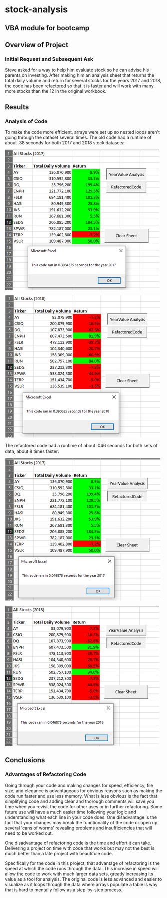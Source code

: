 # stock-analysis
VBA module for bootcamp
---
## Overview of Project

### Initial Request and Subsequent Ask
Steve asked for a way to help him evaluate stock so he can advise his parents on investing. After making him an analysis sheet that returns the total daily volume and return for several stocks for the years 2017 and 2018, the code has been refactored so that it is faster and will work with many more stocks than the 12 in the original workbook.
## Results
### Analysis of Code
To make the code more efficient, arrays were set up so nested loops aren't going through the dataset several times. The old code had a runtime of about .38 seconds for both 2017 and 2018 stock datasets:

![image](https://github.com/Bryan-Corn/stock-analysis/blob/main/Resources/VBA_Challenge_2017_Old_Code.png)

![image](https://github.com/Bryan-Corn/stock-analysis/blob/main/Resources/VBA_Challenge_2018_Old_Code.png)

The refactored code had a runtime of about .046 seconds for both sets of data, about 8 times faster:

![image](https://github.com/Bryan-Corn/stock-analysis/blob/main/Resources/VBA_Challenge_2017.png)

![image](https://github.com/Bryan-Corn/stock-analysis/blob/main/Resources/VBA_Challenge_2018.png)

## Conclusions

### Advantages of Refactoring Code

Going through your code and making changes for speed, efficiency, file size, and elegance is advantageous for obvious reasons such as making the code run faster and use less memory. What is less obvious is the fact that simplifying code and adding clear and thorough comments will save you time when you revisit the code for other uses or in further refactoring. Some future use will have a much easier time following your logic and understanding what each line in your code does. One disadvantage is the fact that your changes may break the functionality of the code or open up several 'cans of worms' revealing problems and insufficiencies that will need to be worked out.

One disadvantage of refactoring code is the time and effort it can take. Delivering a project on time with code that works but may not the best is much better than a late project with beautifule code. 

Specifically for the code in this project, that advantage of refactoring is the speed at which the code runs through the data. This increase in speed will allow the code to work with much larger data sets, greatly increasing its value as a tool for analysis. The original code is less advanced and easier to visualize as it loops through the data where arrays populate a table is way that is hard to mentally follow as a step-by-step process.
